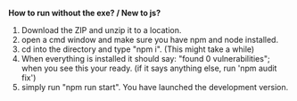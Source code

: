 <b>How to run without the exe? / New to js?</b>
1. Download the ZIP and unzip it to a location.
2. open a cmd window and make sure you have npm and node installed.
3. cd into the directory and type "npm i". (This might take a while)
4. When everything is installed it should say: "found 0 vulnerabilities"; when you see this your ready. (if it says anything else, run 'npm audit fix')
5. simply run "npm run start". You have launched the development version.
